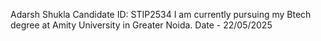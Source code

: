 Adarsh Shukla
Candidate ID: STIP2534
I am currently pursuing my Btech degree at Amity University in Greater Noida.
Date - 22/05/2025